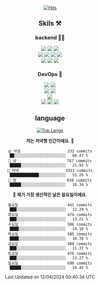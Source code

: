 <div align="center">

[![Hits](https://hits.seeyoufarm.com/api/count/incr/badge.svg?url=https%3A%2F%2Fgithub.com%2Fzxcv9203%2Fhit-counter&count_bg=%23FF7272&title_bg=%23324C2E&icon=codeigniter.svg&icon_color=%23DD5B5B&title=%EB%B0%A9%EB%AC%B8%EC%9E%90&edge_flat=false)](https://hits.seeyoufarm.com)
  
## Skils ⚒️
### backend 🧑‍💻
  
<img src="https://img.shields.io/badge/Java-FF6600?style=flat-square&logo=buymeacoffee&logoColor=white"/>
<img src="https://img.shields.io/badge/Go-0099FF?style=flat-square&logo=go&logoColor=white"/>
<img src="https://img.shields.io/badge/Kotlin-7F52FF?style=flat-square&logo=kotlin&logoColor=white"/>
  
  
<br />
  
<img src="https://img.shields.io/badge/Spring-339933?style=flat-square&logo=Spring&logoColor=white"/>
<img src="https://img.shields.io/badge/Spring Boot-339933?style=flat-square&logo=Spring Boot&logoColor=white"/>
<img src="https://img.shields.io/badge/Spring Security-339933?style=flat-square&logo=Spring Security&logoColor=white"/>
  
<img src="https://img.shields.io/badge/Spring Data JPA-339933?style=flat-square&logo=Hibernate&logoColor=white"/>

<br />
  
  <img src="https://img.shields.io/badge/mysql-0099FF?style=flat-square&logo=mysql&logoColor=white"/>
  <img src="https://img.shields.io/badge/mariadb-0099FF?style=flat-square&logo=mariadb&logoColor=white"/>
  <img src="https://img.shields.io/badge/mongoDB-47A248?style=flat-square&logo=mongodb&logoColor=white"/>
  
  
### DevOps 🚀
  
  <img src="https://img.shields.io/badge/docker-2496ED?style=flat-square&logo=docker&logoColor=white"/>
  <img src="https://img.shields.io/badge/kubernetes-326CE5?style=flat-square&logo=kubernetes&logoColor=white"/>
  
  <br />
  
  <img src="https://img.shields.io/badge/Github Actions-2088FF?style=flat-square&logo=githubactions&logoColor=white"/>
  <img src="https://img.shields.io/badge/Jenkins-D24939?style=flat-square&logo=jenkins&logoColor=white"/>
  
  
  <br />
  <img src="https://img.shields.io/badge/terraform-7B42BC?style=flat-square&logo=terraform&logoColor=white"/>
  
  <br />
  <img src="https://img.shields.io/badge/Amazon AWS-232F3E?style=flat-square&logo=Amazon AWS&logoColor=white"/>

  <img src="https://img.shields.io/badge/GCP-4285F4?style=flat-square&logo=googlecloud&logoColor=white"/>
  <img src="https://img.shields.io/badge/NCP-03C75A?style=flat-square&logo=naver&logoColor=white"/>
  
  
## language

[![Top Langs](https://github-readme-stats.vercel.app/api/top-langs/?username=zxcv9203&hide=html&exclude_repo=zxcv9203.github.io,golB&theme=grate-gatsby)](https://github.com/zxcv9203/github-readme-stats)
  
<!--START_SECTION:waka-->
**저는 저녁형 인간이에요. 🦉** 

```text
🌞 아침                     232 commits         ██░░░░░░░░░░░░░░░░░░░░░░░   06.47 % 
🌆 낮　                     787 commits         █████░░░░░░░░░░░░░░░░░░░░   21.93 % 
🌃 저녁                     1911 commits        █████████████░░░░░░░░░░░░   53.26 % 
🌙 밤　                     658 commits         █████░░░░░░░░░░░░░░░░░░░░   18.34 % 
```
📅 **제가 가장 생산적인 날은 일요일이에요.** 

```text
월요일                      441 commits         ███░░░░░░░░░░░░░░░░░░░░░░   12.29 % 
화요일                      474 commits         ███░░░░░░░░░░░░░░░░░░░░░░   13.21 % 
수요일                      506 commits         ████░░░░░░░░░░░░░░░░░░░░░   14.10 % 
목요일                      585 commits         ████░░░░░░░░░░░░░░░░░░░░░   16.30 % 
금요일                      408 commits         ███░░░░░░░░░░░░░░░░░░░░░░   11.37 % 
토요일                      476 commits         ███░░░░░░░░░░░░░░░░░░░░░░   13.27 % 
일요일                      698 commits         █████░░░░░░░░░░░░░░░░░░░░   19.45 % 
```



 Last Updated on 12/04/2024 00:40:34 UTC
<!--END_SECTION:waka-->
  
</div>

